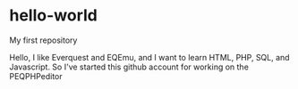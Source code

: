 # hello-world
My first repository

Hello, I like Everquest and EQEmu, and I want to learn HTML, PHP, SQL, and Javascript.
So I've started this github account for working on the PEQPHPeditor

